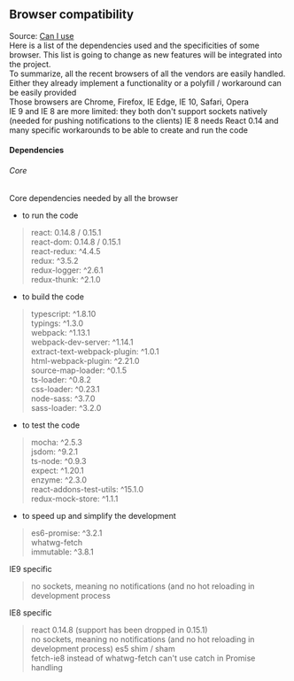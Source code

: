 ## Browser compatibility

Source: [Can I use](http://caniuse.com/)<br />
Here is a list of the dependencies used and the specificities of some browser. This list is going to change as new features will be integrated into the project.<br />
To summarize, all the recent browsers of all the vendors are easily handled. Either they already implement a functionality or a polyfill / workaround can be easily provided<br/>
Those browsers are Chrome, Firefox, IE Edge, IE 10, Safari, Opera<br />
IE 9 and IE 8 are more limited: they both don't support sockets natively (needed for pushing notifications to the clients)
IE 8 needs React 0.14 and many specific workarounds to be able to create and run the code


#### Dependencies

###### Core

Core dependencies needed by all the browser

- to run the code
> react: 0.14.8 / 0.15.1<br/>
> react-dom: 0.14.8 / 0.15.1<br/>
> react-redux: ^4.4.5<br/>
> redux: ^3.5.2<br/>
> redux-logger: ^2.6.1<br/>
> redux-thunk: ^2.1.0<br/>

- to build the code
> typescript: ^1.8.10<br/>
> typings: ^1.3.0<br/>
> webpack: ^1.13.1<br/>
> webpack-dev-server: ^1.14.1<br/>
> extract-text-webpack-plugin: ^1.0.1<br/>
> html-webpack-plugin: ^2.21.0<br/>
> source-map-loader: ^0.1.5<br/>
> ts-loader: ^0.8.2<br/>
> css-loader: ^0.23.1<br/>
> node-sass: ^3.7.0<br/>
> sass-loader: ^3.2.0<br/>

- to test the code
> mocha: ^2.5.3<br/>
> jsdom: ^9.2.1<br/>
> ts-node: ^0.9.3<br/>
> expect: ^1.20.1<br/>
> enzyme: ^2.3.0<br/>
> react-addons-test-utils: ^15.1.0<br/>
> redux-mock-store: ^1.1.1<br/>

- to speed up and simplify the development
> es6-promise: ^3.2.1<br/>
> whatwg-fetch<br/>
> immutable: ^3.8.1<br/>

IE9 specific

> no sockets, meaning no notifications (and no hot reloading in development process

IE8 specific

> react 0.14.8 (support has been dropped in 0.15.1)<br/>
> no sockets, meaning no notifications (and no hot reloading in development process)
> es5 shim / sham<br />
> fetch-ie8 instead of whatwg-fetch
> can't use catch in Promise handling

